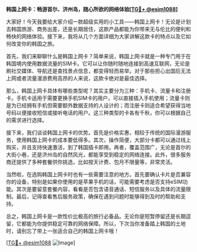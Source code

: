 **韩国上网卡：畅游首尔、济州岛，随心所欲的网络体验[[TG💪+ @esim1088](https://t.me/s/esim1088)]**

大家好！今天我要给大家介绍一款超级实用的小工具——韩国上网卡！无论是计划去韩国旅游、商务出差，还是长期居住，这款产品都能为你带来无与伦比的便利和畅快的网络体验。接下来，我将从几个方面详细为大家讲解这款卡的特点以及它如何改变你的韩国之旅。

首先，我们来聊聊什么是韩国上网卡？简单来说，韩国上网卡就是一种专门用于在韩国境内使用数据流量的SIM卡。它可以让你随时随地连接到高速互联网，无论是刷社交媒体、导航还是查找景点信息，都变得轻而易举。对于那些担心出国后无法上网或者流量漫游费用高昂的人来说，这款卡绝对是最佳选择。

那么，韩国上网卡具体有哪些类型呢？其实主要分为三种：手机卡、流量卡和注册卡。手机卡适用于需要更换手机SIM卡的用户，可以直接插入手机使用；流量卡则是为已经拥有手机但需要额外数据支持的人设计的；而注册卡则适合希望获得当地号码以便接收短信或接听电话的用户。这三种类型的卡各有千秋，你可以根据自己的需求进行选择。

接下来，我们谈谈韩国上网卡的优势。首先是价格实惠，相较于传统的国际漫游服务，使用韩国上网卡的成本要低得多。其次，操作简便，大部分卡都可以通过线上购买，并且支持快速激活，到了韩国插卡即用。再者，覆盖范围广，无论是首尔的大街小巷，还是济州岛的自然风光，都能享受到稳定的网络连接。此外，很多服务商还提供了多种套餐供你挑选，比如按天计费、包月不限量等，非常灵活。

当然啦，在选购韩国上网卡时也有一些需要注意的地方。首先要确认卡片是否兼容你的设备，特别是如果你使用的是苹果手机的话，可能需要考虑是否支持eSIM功能。其次是要留意套餐内容，看看是否包含语音通话、短信服务以及具体的流量限制。最后，记得查看售后服务政策，确保在遇到问题时能够得到及时的帮助和支持。

总之，韩国上网卡是一款性价比极高的旅行必备品。无论你是短暂停留还是长期逗留，它都能为你提供稳定可靠的网络保障。所以，下次当你准备踏上韩国的土地时，请别忘了带上一张适合自己的韩国上网卡哦！

[[TG💪+ @esim1088](https://t.me/s/esim1088) ![Image](https://i.postimg.cc/4NQfJmqS/Snipaste-2025-05-13-00-14-12.png)]